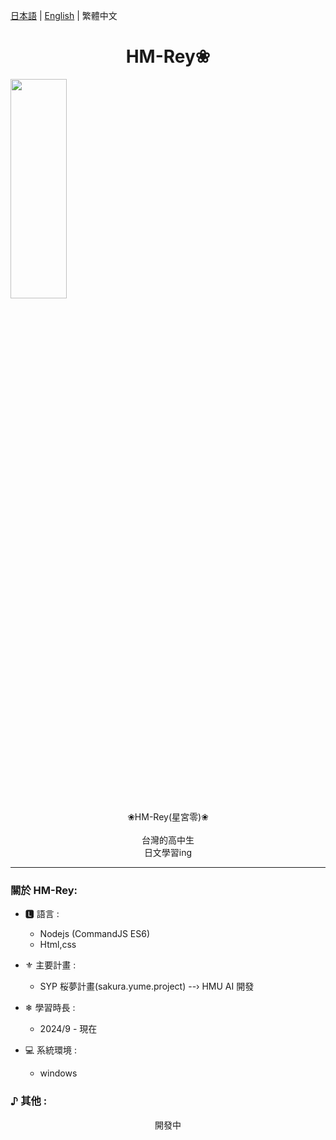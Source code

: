 [日本語](README_jp.md) | [English](README.md) | 繁體中文
# <center>HM-Rey❀ 

</center> <img src="SYP-logo.png" style="min-width:300px; width:30%">
  <center>❀HM-Rey(星宮零)❀</center> 
  <br>
  <center>台灣的高中生</center>
  <center>日文學習ing</center>

  -----

### 關於 HM-Rey: 
- 🅻 語言 :
  - Nodejs (CommandJS ES6)
  - Html,css

- ⚜︎ 主要計畫 :
  - SYP 桜夢計畫(sakura.yume.project)
  --› HMU AI 開發

- ❄ 學習時長 :
  - 2024/9 - 現在

- :computer: 系統環境 :
  - windows

### ♪ 其他 :
  <center>開發中</center>
